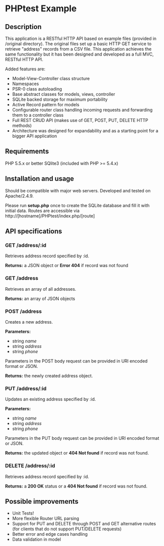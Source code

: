 # PHPtest Example

## Description
This application is a RESTful HTTP API based on example files (provided in /original directory).
The original files set up a basic HTTP GET service to retrieve "address" records from a CSV file.
This application achieves the same functionality but it has been designed and developed as a full MVC, RESTful HTTP API.

Added features are:

- Model-View-Controller class structure
- Namespaces
- PSR-0 class autoloading
- Base abstract classes for models, views, controller
- SQLite backed storage for maximum portability
- Active Record pattern for models
- Configurable router class handling incoming requests and forwarding them to a controller class
- Full REST CRUD API (makes use of GET, POST, PUT, DELETE HTTP methods)
- Architecture was designed for expandability and as a starting point for a bigger API application

## Requirements
PHP 5.5.x or better
SQlite3 (included with PHP >= 5.4.x)

## Installation and usage
Should be compatible with major web servers.
Developed and tested on Apache/2.4.9.

Please run **setup.php** once to create the SQLite database and fill it with initial data.
Routes are accessible via http://[hostname]/PHPtest/index.php/[route]

## API specifications

### GET /address/:id
Retrieves address record specified by :id.

**Returns:** a JSON object or **Error 404** if record was not found

### GET /address
Retrieves an array of all addresses.

**Returns:** an array of JSON objects

### POST /address
Creates a new address.

**Parameters:** 
- string *name* 
- string *address*
- string *phone*

Parameters in the POST body request can be provided in URI encoded format or JSON.

**Returns:** the newly created address object.

### PUT /address/:id
Updates an existing address specified by :id.

**Parameters:** 
- string *name* 
- string *address*
- string *phone*

Parameters in the PUT body request can be provided in URI encoded format or JSON.

**Returns:** the updated object or **404 Not found** if record was not found.

### DELETE /address/:id
Retrieves address record specified by :id.

**Returns:** a **200 OK** status or a **404 Not found** if record was not found.


## Possible improvements
- Unit Tests!
- More flexible Router URL parsing 
- Support for PUT and DELETE through POST and GET alternative routes (for clients that do not support PUT/DELETE requests)
- Better error and edge cases handling
- Data validation in model